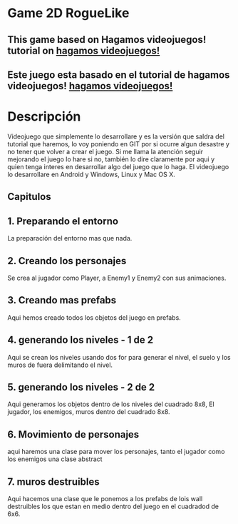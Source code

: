 # Game 2D RogueLike  

## This game based on Hagamos videojuegos! tutorial on [hagamos videojuegos!](https://www.youtube.com/watch?v=6fVsqbwhBvE&list=PLREdURb87ks1IqgB64xZLRlrQwrApJHPn)

## Este juego esta basado en el tutorial de hagamos videojuegos! [hagamos videojuegos!](https://www.youtube.com/watch?v=6fVsqbwhBvE&list=PLREdURb87ks1IqgB64xZLRlrQwrApJHPn)

# Descripción 

Videojuego que simplemente lo desarrollare y es la versión que saldra del tutorial que haremos, lo voy poniendo en GIT por si ocurre algun desastre y no tener que volver a crear el juego.
Si me llama la atención seguir mejorando el juego lo hare si no, también lo dire claramente por aqui y quien tenga interes en desarrollar algo del juego que lo haga. El videojuego lo desarrollare 
en Android y Windows, Linux y Mac OS X.

## Capitulos

## 1. Preparando el entorno 

La preparación del entorno mas que nada.

## 2. Creando los personajes 

Se crea al jugador como Player, a Enemy1 y Enemy2 con sus animaciones.

## 3. Creando mas prefabs

Aqui hemos creado todos los objetos del juego en prefabs.

## 4. generando los niveles - 1 de 2 

Aqui se crean los niveles usando dos for para generar el nivel, el suelo y los muros de fuera delimitando el nivel. 

## 5. generando los niveles - 2 de 2 

Aqui generamos los objetos dentro de los niveles del cuadrado 8x8, El jugador, los enemigos, muros dentro del cuadrado 8x8.

## 6. Movimiento de personajes 

aqui haremos una clase para mover los personajes, tanto el jugador como los enemigos una clase abstract

## 7. muros destruibles 

Aqui hacemos una clase que le ponemos a los prefabs de lois wall destruibles los que estan en medio dentro del juego en el cuadradod de 6x6.


